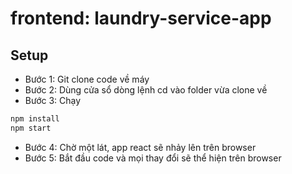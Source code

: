 # frontend: laundry-service-app

## Setup
- Bước 1: Git clone code về máy
- Bước 2: Dùng cửa sổ dòng lệnh cd vào folder vừa clone về
- Bước 3: Chạy

```js
npm install
npm start
```

- Bước 4: Chờ một lát, app react sẽ nhảy lên trên browser
- Bước 5: Bắt đầu code và mọi thay đổi sẽ thể hiện trên browser


